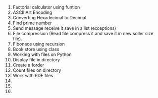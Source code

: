 
1. Factorial calculator using funtion 
2. ASCII Art Encoding
3. Converting Hexadecimal to Decimal
4. Find prime number
5. Send message receive it save in a list (exceptions)
6. File compression (Read file compress it and save it in new soller size file).
7. Fibonace using recursion
8. Book store using class 
9. Working with files on Python
10. Display file in directory
11. Create a forder
12. Count files on directory 
13. Work with PDF files
14.
15.
16.


